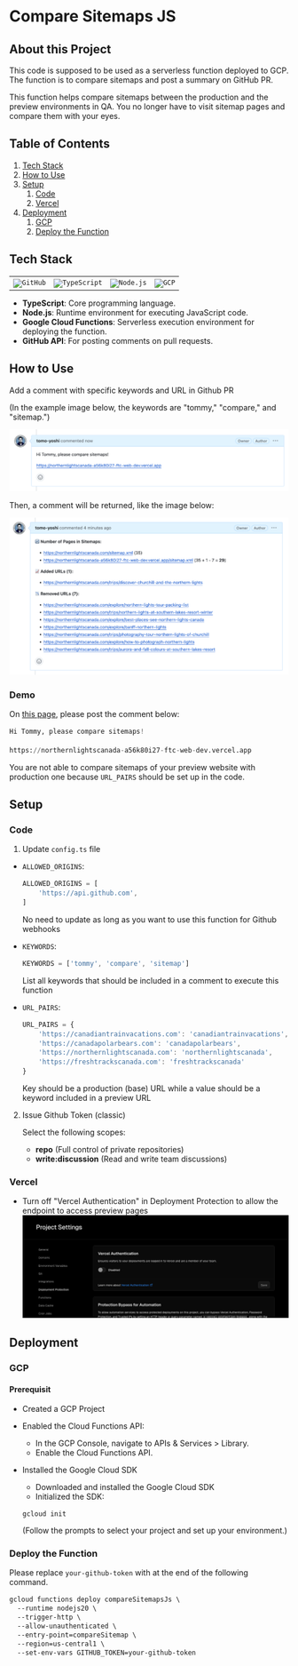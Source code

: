 # Compare Sitemaps JS

## About this Project

This code is supposed to be used as a serverless function deployed to GCP. The function is to compare sitemaps and post a summary on GitHub PR. 

This function helps compare sitemaps between the production and the preview environments in QA. You no longer have to visit sitemap pages and compare them with your eyes.


## Table of Contents
1. [Tech Stack](#tech-stack)
2. [How to Use](#how-to-use)
3. [Setup](#setup)
    1. [Code](#code)
    2. [Vercel](#vercel)
4. [Deployment](#deployment)
    1. [GCP](#gcp)
    2. [Deploy the Function](#deploy-the-function)


## Tech Stack

<div align="center">
	<table>
		<tr>
			<td><code><img width="50" src="https://user-images.githubusercontent.com/25181517/192108374-8da61ba1-99ec-41d7-80b8-fb2f7c0a4948.png" alt="GitHub" title="GitHub"/></code></td>
			<td><code><img width="50" src="https://user-images.githubusercontent.com/25181517/183890598-19a0ac2d-e88a-4005-a8df-1ee36782fde1.png" alt="TypeScript" title="TypeScript"/></code></td>
			<td><code><img width="50" src="https://user-images.githubusercontent.com/25181517/183568594-85e280a7-0d7e-4d1a-9028-c8c2209e073c.png" alt="Node.js" title="Node.js"/></code></td>
			<td><code><img width="50" src="https://user-images.githubusercontent.com/25181517/183911547-990692bc-8411-4878-99a0-43506cdb69cf.png" alt="GCP" title="GCP"/></code></td>
		</tr>
	</table>
</div>

- **TypeScript**: Core programming language.
- **Node.js**: Runtime environment for executing JavaScript code.
- **Google Cloud Functions**: Serverless execution environment for deploying the function.
- **GitHub API**: For posting comments on pull requests.


## How to Use
Add a comment with specific keywords and URL in Github PR

(In the example image below, the keywords are "tommy," "compare," and "sitemap.")

![PR Comment](./assets/pr_comment.png)

Then, a comment will be returned, like the image below:

![PR Return Comment](./assets/pr_return_comment.png)

### Demo

On [this page](https://github.com/), please post the comment below:

```py
Hi Tommy, please compare sitemaps!

https://northernlightscanada-a56k80i27-ftc-web-dev.vercel.app
```

You are not able to compare sitemaps of your preview website with production one because `URL_PAIRS` should be set up in the code.

## Setup

### Code

1. Update `config.ts` file
- `ALLOWED_ORIGINS`:
    ```ts
    ALLOWED_ORIGINS = [
        'https://api.github.com',
    ]
    ```
    
    No need to update as long as you want to use this function for Github webhooks

- `KEYWORDS`:
    ```ts
    KEYWORDS = ['tommy', 'compare', 'sitemap']
    ```

    List all keywords that should be included in a comment to execute this function

- `URL_PAIRS`:
    ```ts
    URL_PAIRS = {
        'https://canadiantrainvacations.com': 'canadiantrainvacations',
        'https://canadapolarbears.com': 'canadapolarbears',
        'https://northernlightscanada.com': 'northernlightscanada',
        'https://freshtrackscanada.com': 'freshtrackscanada'
    }
    ```

    Key should be a production (base) URL while a value should be a keyword included in a preview URL



2. Issue Github Token (classic)

    Select the following scopes:

    - **repo** (Full control of private repositories)
    - **write:discussion** (Read and write team discussions)

### Vercel
- Turn off "Vercel Authentication" in Deployment Protection to allow the endpoint to access preview pages
![Vercel Authentication](./assets/vercel_screenshot.png)


## Deployment

### GCP

#### Prerequisit

- Created a GCP Project
- Enabled the Cloud Functions API:
    - In the GCP Console, navigate to APIs & Services > Library.
    - Enable the Cloud Functions API.
- Installed the Google Cloud SDK
    - Downloaded and installed the Google Cloud SDK
    - Initialized the SDK:

    ```
    gcloud init
    ```
    (Follow the prompts to select your project and set up your environment.)


### Deploy the Function

Please replace `your-github-token` with at the end of the following command.


```
gcloud functions deploy compareSitemapsJs \
  --runtime nodejs20 \
  --trigger-http \
  --allow-unauthenticated \
  --entry-point=compareSitemap \
  --region=us-central1 \
  --set-env-vars GITHUB_TOKEN=your-github-token
```